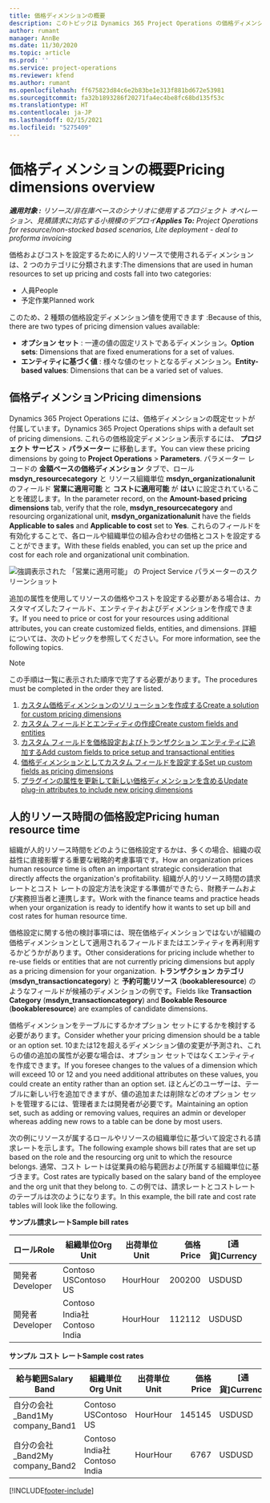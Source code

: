 ```yaml
---
title: 価格ディメンションの概要
description: このトピックは Dynamics 365 Project Operations の価格ディメンションに関する情報を提供します。
author: rumant
manager: AnnBe
ms.date: 11/30/2020
ms.topic: article
ms.prod: ''
ms.service: project-operations
ms.reviewer: kfend
ms.author: rumant
ms.openlocfilehash: ff675823d84c6e2b83be1e313f881bd672e53981
ms.sourcegitcommit: fa32b1893286f20271fa4ec4be8fc68bd135f53c
ms.translationtype: HT
ms.contentlocale: ja-JP
ms.lasthandoff: 02/15/2021
ms.locfileid: "5275409"
---
```

# <a name="pricing-dimensions-overview"></a><span data-ttu-id="dc3ce-103">価格ディメンションの概要</span><span class="sxs-lookup"><span data-stu-id="dc3ce-103">Pricing dimensions overview</span></span>

<span data-ttu-id="dc3ce-104">_**適用対象 :** リソース/非在庫ベースのシナリオに使用するプロジェクト オペレーション、見積請求に対応する小規模のデプロイ_</span><span class="sxs-lookup"><span data-stu-id="dc3ce-104">_**Applies To:** Project Operations for resource/non-stocked based scenarios, Lite deployment - deal to proforma invoicing_</span></span>

<span data-ttu-id="dc3ce-105">価格およびコストを設定するために人的リソースで使用されるディメンションは、2 つのカテゴリに分類されます:</span><span class="sxs-lookup"><span data-stu-id="dc3ce-105">The dimensions that are used in human resources to set up pricing and costs fall into two categories:</span></span>

- <span data-ttu-id="dc3ce-106">人員</span><span class="sxs-lookup"><span data-stu-id="dc3ce-106">People</span></span>
- <span data-ttu-id="dc3ce-107">予定作業</span><span class="sxs-lookup"><span data-stu-id="dc3ce-107">Planned work</span></span>

<span data-ttu-id="dc3ce-108">このため、2 種類の価格設定ディメンション値を使用できます :</span><span class="sxs-lookup"><span data-stu-id="dc3ce-108">Because of this, there are two types of pricing dimension values available:</span></span>

- <span data-ttu-id="dc3ce-109">**オプション セット** : 一連の値の固定リストであるディメンション。</span><span class="sxs-lookup"><span data-stu-id="dc3ce-109">**Option sets**: Dimensions that are fixed enumerations for a set of values.</span></span>
- <span data-ttu-id="dc3ce-110">**エンティティに基づく値** : 様々な値のセットとなるディメンション。</span><span class="sxs-lookup"><span data-stu-id="dc3ce-110">**Entity-based values**: Dimensions that can be a varied set of values.</span></span>

## <a name="pricing-dimensions"></a><span data-ttu-id="dc3ce-111">価格ディメンション</span><span class="sxs-lookup"><span data-stu-id="dc3ce-111">Pricing dimensions</span></span>

<span data-ttu-id="dc3ce-112">Dynamics 365 Project Operations には、価格ディメンションの既定セットが付属しています。</span><span class="sxs-lookup"><span data-stu-id="dc3ce-112">Dynamics 365 Project Operations ships with a default set of pricing dimensions.</span></span> <span data-ttu-id="dc3ce-113">これらの価格設定ディメンション表示するには、 **プロジェクト サービス** > **パラメーター** に移動します。</span><span class="sxs-lookup"><span data-stu-id="dc3ce-113">You can view these pricing dimensions by going to **Project Operations** > **Parameters**.</span></span> <span data-ttu-id="dc3ce-114">パラメーター レコードの **金額ベースの価格ディメンション** タブで、ロール **msdyn_resourcecategory** と リソース組織単位 **msdyn_organizationalunit** のフィールド **営業に適用可能** と **コストに適用可能** が **はい** に設定されていることを確認します。</span><span class="sxs-lookup"><span data-stu-id="dc3ce-114">In the parameter record, on the **Amount-based pricing dimensions** tab, verify that the role, **msdyn_resourcecategory** and resourcing organizational unit, **msdyn_organizationalunit** have the fields **Applicable to sales** and **Applicable to cost** set to **Yes**.</span></span> <span data-ttu-id="dc3ce-115">これらのフィールドを有効化することで、各ロールや組織単位の組み合わせの価格とコストを設定することができます。</span><span class="sxs-lookup"><span data-stu-id="dc3ce-115">With these fields enabled, you can set up the price and cost for each role and organizational unit combination.</span></span>

![強調表示された 「営業に適用可能」 の Project Service パラメーターのスクリーンショット](media/PS-OOB-parameters.png)

<span data-ttu-id="dc3ce-117">追加の属性を使用してリソースの価格やコストを設定する必要がある場合は、カスタマイズしたフィールド、エンティティおよびディメンションを作成できます。</span><span class="sxs-lookup"><span data-stu-id="dc3ce-117">If you need to price or cost for your resources using additional attributes, you can create customized fields, entities, and dimensions.</span></span> <span data-ttu-id="dc3ce-118">詳細については、次のトピックを参照してください。</span><span class="sxs-lookup"><span data-stu-id="dc3ce-118">For more information, see the following topics.</span></span> 
  
  > [!NOTE]
  > <span data-ttu-id="dc3ce-119">この手順は一覧に表示された順序で完了する必要があります。</span><span class="sxs-lookup"><span data-stu-id="dc3ce-119">The procedures must be completed in the order they are listed.</span></span>

1. [<span data-ttu-id="dc3ce-120">カスタム価格ディメンションのソリューションを作成する</span><span class="sxs-lookup"><span data-stu-id="dc3ce-120">Create a solution for custom pricing dimensions</span></span>](../sales/create-solution-custompd.md)
2. [<span data-ttu-id="dc3ce-121">カスタム フィールドとエンティティの作成</span><span class="sxs-lookup"><span data-stu-id="dc3ce-121">Create custom fields and entities</span></span>](create-custom-fields-entities-pricing-dimensions.md)
3. [<span data-ttu-id="dc3ce-122">カスタム フィールドを価格設定およびトランザクション エンティティに追加する</span><span class="sxs-lookup"><span data-stu-id="dc3ce-122">Add custom fields to price setup and transactional entities</span></span>](add-custom-fields-price-setup-transactional-entities.md)
4. [<span data-ttu-id="dc3ce-123">価格ディメンションとしてカスタム フィールドを設定する</span><span class="sxs-lookup"><span data-stu-id="dc3ce-123">Set up custom fields as pricing dimensions</span></span>](set-up-custom-fields-pricing-dimensions.md)
5. [<span data-ttu-id="dc3ce-124">プラグインの属性を更新して新しい価格ディメンションを含める</span><span class="sxs-lookup"><span data-stu-id="dc3ce-124">Update plug-in attributes to include new pricing dimensions</span></span>](update-plugin-attributes-pd.md)


## <a name="pricing-human-resource-time"></a><span data-ttu-id="dc3ce-125">人的リソース時間の価格設定</span><span class="sxs-lookup"><span data-stu-id="dc3ce-125">Pricing human resource time</span></span>
<span data-ttu-id="dc3ce-126">組織が人的リソース時間をどのように価格設定するかは、多くの場合、組織の収益性に直接影響する重要な戦略的考慮事項です。</span><span class="sxs-lookup"><span data-stu-id="dc3ce-126">How an organization prices human resource time is often an important strategic consideration that directly affects the organization's profitability.</span></span> <span data-ttu-id="dc3ce-127">組織が人的リソース時間の請求レートとコスト レートの設定方法を決定する準備ができたら、財務チームおよび実務担当者と連携します。</span><span class="sxs-lookup"><span data-stu-id="dc3ce-127">Work with the finance teams and practice heads when your organization is ready to identify how it wants to set up bill and cost rates for human resource time.</span></span>

<span data-ttu-id="dc3ce-128">価格設定に関する他の検討事項には、現在価格ディメンションではないが組織の価格ディメンションとして適用されるフィールドまたはエンティティを再利用するかどうかがあります。</span><span class="sxs-lookup"><span data-stu-id="dc3ce-128">Other considerations for pricing include whether to re-use fields or entities that are not currently pricing dimensions but apply as a pricing dimension for your organization.</span></span> <span data-ttu-id="dc3ce-129">**トランザクション カテゴリ** (**msdyn_transactioncategory**) と **予約可能リソース** (**bookableresource**) のようなフィールドが候補のディメンションの例です。</span><span class="sxs-lookup"><span data-stu-id="dc3ce-129">Fields like **Transaction Category** (**msdyn_transactioncategory**) and **Bookable Resource** (**bookableresource**) are examples of candidate dimensions.</span></span> 

<span data-ttu-id="dc3ce-130">価格ディメンションをテーブルにするかオプション セットにするかを検討する必要があります。</span><span class="sxs-lookup"><span data-stu-id="dc3ce-130">Consider whether your pricing dimension should be a table or an option set.</span></span> <span data-ttu-id="dc3ce-131">10または12を超えるディメンション値の変更が予測され、これらの値の追加の属性が必要な場合は、オプション セットではなくエンティティを作成できます。</span><span class="sxs-lookup"><span data-stu-id="dc3ce-131">If you foresee changes to the values of a dimension which will exceed 10 or 12 and you need additional attributes on these values, you could create an entity rather than an option set.</span></span> <span data-ttu-id="dc3ce-132">ほとんどのユーザーは、テーブルに新しい行を追加できますが、値の追加または削除などのオプション セットを管理するには、管理者または開発者が必要です。</span><span class="sxs-lookup"><span data-stu-id="dc3ce-132">Maintaining an option set, such as adding or removing values, requires an admin or developer whereas adding new rows to a table can be done by most users.</span></span>

<span data-ttu-id="dc3ce-133">次の例にリソースが属するロールやリソースの組織単位に基づいて設定される請求レートを示します。</span><span class="sxs-lookup"><span data-stu-id="dc3ce-133">The following example shows bill rates that are set up based on the role and the resourcing org unit to which the resource belongs.</span></span> <span data-ttu-id="dc3ce-134">通常、コスト レートは従業員の給与範囲および所属する組織単位に基づきます。</span><span class="sxs-lookup"><span data-stu-id="dc3ce-134">Cost rates are typically based on the salary band of the employee and the org unit that they belong to.</span></span> <span data-ttu-id="dc3ce-135">この例では、請求レートとコストレートのテーブルは次のようになります。</span><span class="sxs-lookup"><span data-stu-id="dc3ce-135">In this example, the bill rate and cost rate tables will look like the following.</span></span>

<span data-ttu-id="dc3ce-136">**サンプル請求レート**</span><span class="sxs-lookup"><span data-stu-id="dc3ce-136">**Sample bill rates**</span></span>

| <span data-ttu-id="dc3ce-137">ロール</span><span class="sxs-lookup"><span data-stu-id="dc3ce-137">Role</span></span>        | <span data-ttu-id="dc3ce-138">組織単位</span><span class="sxs-lookup"><span data-stu-id="dc3ce-138">Org Unit</span></span>    |<span data-ttu-id="dc3ce-139">出荷単位</span><span class="sxs-lookup"><span data-stu-id="dc3ce-139">Unit</span></span>      |<span data-ttu-id="dc3ce-140">価格</span><span class="sxs-lookup"><span data-stu-id="dc3ce-140">Price</span></span>      |<span data-ttu-id="dc3ce-141">[通貨]</span><span class="sxs-lookup"><span data-stu-id="dc3ce-141">Currency</span></span>  |
| ------------|-------------|----------|----------:|----------|
| <span data-ttu-id="dc3ce-142">開発者</span><span class="sxs-lookup"><span data-stu-id="dc3ce-142">Developer</span></span>   | <span data-ttu-id="dc3ce-143">Contoso US</span><span class="sxs-lookup"><span data-stu-id="dc3ce-143">Contoso US</span></span>  |<span data-ttu-id="dc3ce-144">Hour</span><span class="sxs-lookup"><span data-stu-id="dc3ce-144">Hour</span></span> | <span data-ttu-id="dc3ce-145">200</span><span class="sxs-lookup"><span data-stu-id="dc3ce-145">200</span></span>|<span data-ttu-id="dc3ce-146">USD</span><span class="sxs-lookup"><span data-stu-id="dc3ce-146">USD</span></span>     |
| <span data-ttu-id="dc3ce-147">開発者</span><span class="sxs-lookup"><span data-stu-id="dc3ce-147">Developer</span></span>   | <span data-ttu-id="dc3ce-148">Contoso India社</span><span class="sxs-lookup"><span data-stu-id="dc3ce-148">Contoso India</span></span> |<span data-ttu-id="dc3ce-149">Hour</span><span class="sxs-lookup"><span data-stu-id="dc3ce-149">Hour</span></span>|   <span data-ttu-id="dc3ce-150">112</span><span class="sxs-lookup"><span data-stu-id="dc3ce-150">112</span></span>|<span data-ttu-id="dc3ce-151">USD</span><span class="sxs-lookup"><span data-stu-id="dc3ce-151">USD</span></span>     |


<span data-ttu-id="dc3ce-152">**サンプル コスト レート**</span><span class="sxs-lookup"><span data-stu-id="dc3ce-152">**Sample cost rates**</span></span>

| <span data-ttu-id="dc3ce-153">給与範囲</span><span class="sxs-lookup"><span data-stu-id="dc3ce-153">Salary Band</span></span>     | <span data-ttu-id="dc3ce-154">組織単位</span><span class="sxs-lookup"><span data-stu-id="dc3ce-154">Org Unit</span></span>    |<span data-ttu-id="dc3ce-155">出荷単位</span><span class="sxs-lookup"><span data-stu-id="dc3ce-155">Unit</span></span>      |<span data-ttu-id="dc3ce-156">価格</span><span class="sxs-lookup"><span data-stu-id="dc3ce-156">Price</span></span>      |<span data-ttu-id="dc3ce-157">[通貨]</span><span class="sxs-lookup"><span data-stu-id="dc3ce-157">Currency</span></span>  |
| ----------------|-------------|----------|----------:|----------|
| <span data-ttu-id="dc3ce-158">自分の会社_Band1</span><span class="sxs-lookup"><span data-stu-id="dc3ce-158">My company_Band1</span></span> | <span data-ttu-id="dc3ce-159">Contoso US</span><span class="sxs-lookup"><span data-stu-id="dc3ce-159">Contoso US</span></span>  |<span data-ttu-id="dc3ce-160">Hour</span><span class="sxs-lookup"><span data-stu-id="dc3ce-160">Hour</span></span> | <span data-ttu-id="dc3ce-161">145</span><span class="sxs-lookup"><span data-stu-id="dc3ce-161">145</span></span>|<span data-ttu-id="dc3ce-162">USD</span><span class="sxs-lookup"><span data-stu-id="dc3ce-162">USD</span></span>     |
| <span data-ttu-id="dc3ce-163">自分の会社_Band2</span><span class="sxs-lookup"><span data-stu-id="dc3ce-163">My company_Band2</span></span> | <span data-ttu-id="dc3ce-164">Contoso India社</span><span class="sxs-lookup"><span data-stu-id="dc3ce-164">Contoso India</span></span> |<span data-ttu-id="dc3ce-165">Hour</span><span class="sxs-lookup"><span data-stu-id="dc3ce-165">Hour</span></span>|   <span data-ttu-id="dc3ce-166">67</span><span class="sxs-lookup"><span data-stu-id="dc3ce-166">67</span></span>|<span data-ttu-id="dc3ce-167">USD</span><span class="sxs-lookup"><span data-stu-id="dc3ce-167">USD</span></span>     |


[!INCLUDE[footer-include](../includes/footer-banner.md)]